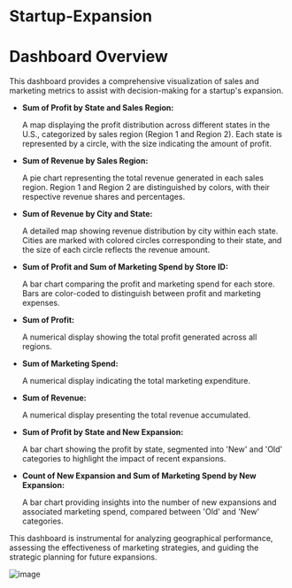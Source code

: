 # Startup-Expansion
<!DOCTYPE html>
<html lang="en">
<body>
    <h1>Dashboard Overview</h1>
    <p>This dashboard provides a comprehensive visualization of sales and marketing metrics to assist with decision-making for a startup's expansion.</p>
    <ul>
        <li>
            <strong>Sum of Profit by State and Sales Region:</strong>
            <p>A map displaying the profit distribution across different states in the U.S., categorized by sales region (Region 1 and Region 2). Each state is represented by a circle, with the size indicating the amount of profit.</p>
        </li>
        <li>
            <strong>Sum of Revenue by Sales Region:</strong>
            <p>A pie chart representing the total revenue generated in each sales region. Region 1 and Region 2 are distinguished by colors, with their respective revenue shares and percentages.</p>
        </li>
        <li>
            <strong>Sum of Revenue by City and State:</strong>
            <p>A detailed map showing revenue distribution by city within each state. Cities are marked with colored circles corresponding to their state, and the size of each circle reflects the revenue amount.</p>
        </li>
        <li>
            <strong>Sum of Profit and Sum of Marketing Spend by Store ID:</strong>
            <p>A bar chart comparing the profit and marketing spend for each store. Bars are color-coded to distinguish between profit and marketing expenses.</p>
        </li>
        <li>
            <strong>Sum of Profit:</strong>
            <p>A numerical display showing the total profit generated across all regions.</p>
        </li>
        <li>
            <strong>Sum of Marketing Spend:</strong>
            <p>A numerical display indicating the total marketing expenditure.</p>
        </li>
        <li>
            <strong>Sum of Revenue:</strong>
            <p>A numerical display presenting the total revenue accumulated.</p>
        </li>
        <li>
            <strong>Sum of Profit by State and New Expansion:</strong>
            <p>A bar chart showing the profit by state, segmented into 'New' and 'Old' categories to highlight the impact of recent expansions.</p>
        </li>
        <li>
            <strong>Count of New Expansion and Sum of Marketing Spend by New Expansion:</strong>
            <p>A bar chart providing insights into the number of new expansions and associated marketing spend, compared between 'Old' and 'New' categories.</p>
        </li>
    </ul>
    <p>This dashboard is instrumental for analyzing geographical performance, assessing the effectiveness of marketing strategies, and guiding the strategic planning for future expansions.</p>
</body>
</html>

![image](https://github.com/user-attachments/assets/e54e71c9-3b18-4a65-a55f-4abdc2509a72)

 
 
